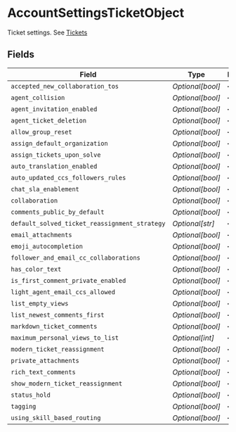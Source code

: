 # AccountSettingsTicketObject

Ticket settings. See [Tickets](#tickets)


## Fields

| Field                                         | Type                                          | Required                                      | Description                                   |
| --------------------------------------------- | --------------------------------------------- | --------------------------------------------- | --------------------------------------------- |
| `accepted_new_collaboration_tos`              | *Optional[bool]*                              | :heavy_minus_sign:                            | N/A                                           |
| `agent_collision`                             | *Optional[bool]*                              | :heavy_minus_sign:                            | N/A                                           |
| `agent_invitation_enabled`                    | *Optional[bool]*                              | :heavy_minus_sign:                            | N/A                                           |
| `agent_ticket_deletion`                       | *Optional[bool]*                              | :heavy_minus_sign:                            | N/A                                           |
| `allow_group_reset`                           | *Optional[bool]*                              | :heavy_minus_sign:                            | N/A                                           |
| `assign_default_organization`                 | *Optional[bool]*                              | :heavy_minus_sign:                            | N/A                                           |
| `assign_tickets_upon_solve`                   | *Optional[bool]*                              | :heavy_minus_sign:                            | N/A                                           |
| `auto_translation_enabled`                    | *Optional[bool]*                              | :heavy_minus_sign:                            | N/A                                           |
| `auto_updated_ccs_followers_rules`            | *Optional[bool]*                              | :heavy_minus_sign:                            | N/A                                           |
| `chat_sla_enablement`                         | *Optional[bool]*                              | :heavy_minus_sign:                            | N/A                                           |
| `collaboration`                               | *Optional[bool]*                              | :heavy_minus_sign:                            | N/A                                           |
| `comments_public_by_default`                  | *Optional[bool]*                              | :heavy_minus_sign:                            | N/A                                           |
| `default_solved_ticket_reassignment_strategy` | *Optional[str]*                               | :heavy_minus_sign:                            | N/A                                           |
| `email_attachments`                           | *Optional[bool]*                              | :heavy_minus_sign:                            | N/A                                           |
| `emoji_autocompletion`                        | *Optional[bool]*                              | :heavy_minus_sign:                            | N/A                                           |
| `follower_and_email_cc_collaborations`        | *Optional[bool]*                              | :heavy_minus_sign:                            | N/A                                           |
| `has_color_text`                              | *Optional[bool]*                              | :heavy_minus_sign:                            | N/A                                           |
| `is_first_comment_private_enabled`            | *Optional[bool]*                              | :heavy_minus_sign:                            | N/A                                           |
| `light_agent_email_ccs_allowed`               | *Optional[bool]*                              | :heavy_minus_sign:                            | N/A                                           |
| `list_empty_views`                            | *Optional[bool]*                              | :heavy_minus_sign:                            | N/A                                           |
| `list_newest_comments_first`                  | *Optional[bool]*                              | :heavy_minus_sign:                            | N/A                                           |
| `markdown_ticket_comments`                    | *Optional[bool]*                              | :heavy_minus_sign:                            | N/A                                           |
| `maximum_personal_views_to_list`              | *Optional[int]*                               | :heavy_minus_sign:                            | N/A                                           |
| `modern_ticket_reassignment`                  | *Optional[bool]*                              | :heavy_minus_sign:                            | N/A                                           |
| `private_attachments`                         | *Optional[bool]*                              | :heavy_minus_sign:                            | N/A                                           |
| `rich_text_comments`                          | *Optional[bool]*                              | :heavy_minus_sign:                            | N/A                                           |
| `show_modern_ticket_reassignment`             | *Optional[bool]*                              | :heavy_minus_sign:                            | N/A                                           |
| `status_hold`                                 | *Optional[bool]*                              | :heavy_minus_sign:                            | N/A                                           |
| `tagging`                                     | *Optional[bool]*                              | :heavy_minus_sign:                            | N/A                                           |
| `using_skill_based_routing`                   | *Optional[bool]*                              | :heavy_minus_sign:                            | N/A                                           |